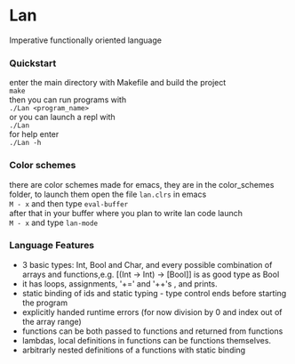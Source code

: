# Lan

Imperative functionally oriented language

### Quickstart 

enter the main directory with Makefile and build the project <br/>
`make`<br/>
then you can run programs with <br/>
`./Lan <program_name>`<br/>
or you can launch a repl with<br/>
`./Lan`<br/>
for help enter <br/>
 `./Lan -h` <br/>

### Color schemes
there are color schemes made for emacs, they are in the color_schemes folder, to launch them open the file 
`lan.clrs` in emacs <br/>
`M - x` and then type `eval-buffer`<br/>
after that in your buffer where you plan to write lan code launch <br/>
`M - x` and type `lan-mode` <br/>


### Language Features
- 3 basic types: Int, Bool and Char, and every possible combination of arrays and functions,e.g. [(Int -> Int) -> [Bool]] is as good type as Bool
- it has loops, assignments, '+=' and '++'s , and prints.
- static binding of ids and static typing - type control ends before starting the program
- explicitly handed runtime errors (for now division by 0 and index out of the array range)
- functions can be both passed to functions and returned from functions
- lambdas, local definitions in functions can be functions themselves.
- arbitrarly nested definitions of a functions with static binding
